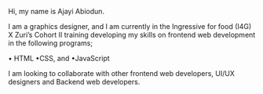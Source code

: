 Hi, my name is Ajayi Abiodun.

I am a graphics designer, and I am currently in the Ingressive for food (I4G) X Zuri’s Cohort II training developing my skills on frontend web development in the following programs;
 
• HTML
•CSS, and
•JavaScript

I am looking to collaborate with other frontend web developers, UI/UX designers and Backend web developers.
<!---
Teddynuel/Teddynuel is a ✨ special ✨ repository because its `README.md` (this file) appears on your GitHub profile.
You can click the Preview link to take a look at your changes.
--->
